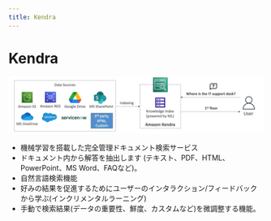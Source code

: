```yaml
---
title: Kendra
---
```


# Kendra

![Kendra](./Kendra.png)

- 機械学習を搭載した完全管理ドキュメント検索サービス
- ドキュメント内から解答を抽出します (テキスト、PDF、HTML、PowerPoint、MS Word、FAQなど)。
- 自然言語検索機能
- 好みの結果を促進するためにユーザーのインタラクション/フィードバックから学ぶ(インクリメンタルラーニング)
- 手動で検索結果(データの重要性、鮮度、カスタムなど)を微調整する機能。

